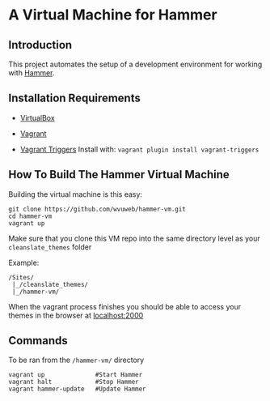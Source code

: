# A Virtual Machine for Hammer

## Introduction

This project automates the setup of a development environment for working with [Hammer](https://github.com/wvuweb/hammer).

## Installation Requirements

* [VirtualBox](https://www.virtualbox.org)

* [Vagrant](http://vagrantup.com)

* [Vagrant Triggers](https://github.com/emyl/vagrant-triggers) Install with: `vagrant plugin install vagrant-triggers`

## How To Build The Hammer Virtual Machine

Building the virtual machine is this easy:
```
git clone https://github.com/wvuweb/hammer-vm.git
cd hammer-vm
vagrant up
```

Make sure that you clone this VM repo into the same directory level as your `cleanslate_themes` folder

Example:
```
/Sites/
 |_/cleanslate_themes/
 |_/hammer-vm/
```

When the vagrant process finishes you should be able to access your themes in the browser at [localhost:2000](http://localhost:2000)


## Commands

To be ran from the `/hammer-vm/` directory
```
vagrant up              #Start Hammer
vagrant halt            #Stop Hammer
vagrant hammer-update   #Update Hammer
```

